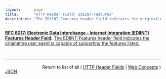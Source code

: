 ```yaml
---
layout:      page
title:       "HTTP Header Field: EDIINT-Features"
description: "The EDIINT-Features header field indicates the originating user agent is capable of supporting the features listed."
---
```


**[RFC 6017: Electronic Data Interchange - Internet Integration (EDIINT) Features Header Field](/specs/IETF/RFC/6017 "With the maturity of the Electronic Data Interchange - Internet Integration (EDIINT) standards of AS1, AS2, and AS3, applications and additional features are being built upon the basic secure transport functionality. These features are not necessarily supported by all EDIINT applications and could cause potential problems with implementations. The EDIINT-Features header field provides a means to resolve these problems and support new functionality."):** [The EDIINT-Features header field indicates the originating user agent is capable of supporting the features listed.](http://tools.ietf.org/html/rfc6017#section-3 "Read documentation for HTTP Header Field &#34;EDIINT-Features&#34;")

<br/>
<hr/>

<p style="float : left"><a href="EDIINT-Features.json" title="JSON representing this particular Web Concept value">JSON</a></p>
<p style="text-align: right">Return to list of all ( <a href="../http-headers">HTTP Header Fields</a> | <a href="../">Web Concepts</a> )</p>
